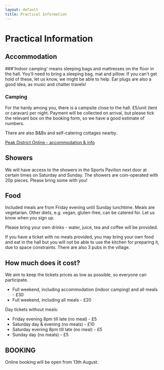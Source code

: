 ```yaml
---
layout: default
title: Practical Information
--- 
```

# Practical Information

## Accommodation
		
###'Indoor camping' means sleeping bags and mattresses on the floor in the hall. You'll need to bring a sleeping bag, mat and pillow. If you can't get hold of these, let us know, we might be able to help. Ear plugs are also a good idea, as music and chatter travels!

### Camping

For the hardy among you, there is a campsite close to the hall. 
£5/unit (tent or caravan) per night. Payment will be collected on arrival, but please tick the relevant box on the booking form, so we have a good estimate of numbers.
	
There are also B&Bs and self-catering cottages nearby.

[Peak District Online - accommodation & info](http://www.peakdistrictonline.co.uk/ashover-c2537.html)

## Showers
We will have access to the showers in the Sports Pavilion next door at certain times on Saturday and Sunday. The showers are coin-operated with 20p pieces. Please bring some with you!
		
## Food
Included meals are from Friday evening until Sunday lunchtime. Meals are vegetarian. Other diets, e.g. vegan, gluten-free, can be catered for. Let us know when you sign up.
		
Please bring your own drinks - water, juice, tea and coffee will be provided.

If you have a ticket with no meals provided, you may bring your own food and eat in the hall but you will not be able to use the kitchen for preparing it, due to space constraints. There are also 3 pubs in the village.

## How much does it cost?

We aim to keep the tickets prices as low as possible, so everyone can participate.

* Full weekend, including accommodation (indoor camping) and all meals - £30
* Full weekend, including all meals - £20

Day tickets without meals:

* Friday evening 8pm till late (no meal) - £5
* Saturday day & evening (no meals) - £10
* Saturday evening 8pm till late (no meal) - £5
* Sunday day (no meals) - £5

## BOOKING

Online booking will be open from 13th August.
